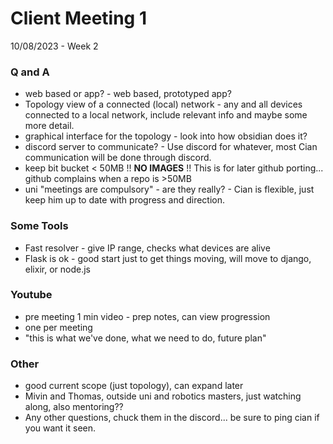 
# Client Meeting 1
10/08/2023 - Week 2

### Q and A
 - web based or app? - web based, prototyped app?
 - Topology view of a connected (local) network - any and all devices connected to a local network, include relevant info and maybe some more detail.
 - graphical interface for the topology - look into how obsidian does it?
 - discord server to communicate? - Use discord for whatever, most Cian communication will be done through discord.
 - keep bit bucket < 50MB !! **NO IMAGES** !! This is for later github porting... github complains when a repo is >50MB
 - uni "meetings are compulsory" - are they really? - Cian is flexible, just keep him up to date with progress and direction.

### Some Tools
 - Fast resolver - give IP range, checks what devices are alive
 - Flask is ok - good start just to get things moving, will move to django, elixir, or node.js

### Youtube
 - pre meeting 1 min video - prep notes, can view progression
 - one per meeting
 - "this is what we've done, what we need to do, future plan"


### Other
 - good current scope (just topology), can expand later
 - Mivin and Thomas, outside uni and robotics masters, just watching along, also mentoring??
 - Any other questions, chuck them in the discord... be sure to ping cian if you want it seen.
